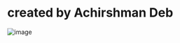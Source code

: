 # created by Achirshman Deb
![image](https://drive.google.com/file/d/1qtXraPrdPCFaPr1ILYUN3KFf6fcLVvXH/view?usp=sharing)